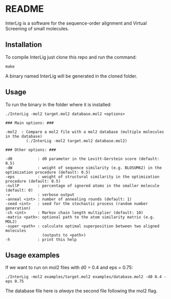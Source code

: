 # README #

InterLig is a software for the sequence-order alignment and Virtual Screening of small molecules.


## Installation ##

To compile InterLig just clone this repo and run the command:

```
make
```

A binary named InterLig will be generated in the cloned folder.

## Usage ##
To run the binary in the folder where it is installed:

    ./InterLig -mol2 target.mol2 database.mol2 <options>

    ### Main options: ###
    
    -mol2  : Compare a mol2 file with a mol2 database (multiple molecules in the database)
             (./InterLig -mol2 target.mol2 database.mol2)

    ### Other options: ###
    
    -d0           : d0 parameter in the Levitt-Gerstein score (default: 0.5)
    -dW           : weight of sequence similarity (e.g. BLOSUM62) in the optimization procedure (default: 0.5)
    -eps          : weight of structural similarity in the optimization procedure (default: 0.5)
    -nullP        : percentage of ignored atoms in the smaller molecule (default: 0)
    -v            : verbose output
    -anneal <int> : number of annealing rounds (default: 1)
    -seed <int>   : seed for the stochastic process (random number generation)
    -ch <int>     : Markov chain length multiplier (default: 10)
    -matrix <path>: optional path to the atom similarity matrix (e.g. MOL2)
    -super <path> : calculate optimal superposition between two aligned molecules
                    (outputs to <path>)
    -h            : print this help

## Usage examples ##

If we want to run on mol2 files with d0 = 0.4 and eps = 0.75:

```
./InterLig -mol2 examples/target.mol2 examples/database.mol2 -d0 0.4 -eps 0.75
```

The database file here is *always* the second file following the mol2 flag.
